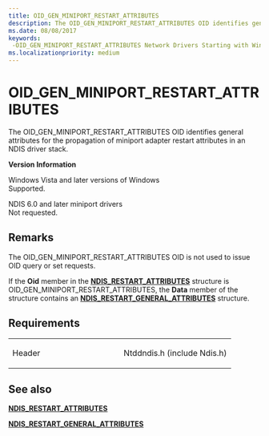 ```yaml
---
title: OID_GEN_MINIPORT_RESTART_ATTRIBUTES
description: The OID_GEN_MINIPORT_RESTART_ATTRIBUTES OID identifies general attributes for the propagation of miniport adapter restart attributes in an NDIS driver stack.
ms.date: 08/08/2017
keywords: 
 -OID_GEN_MINIPORT_RESTART_ATTRIBUTES Network Drivers Starting with Windows Vista
ms.localizationpriority: medium
---
```


# OID\_GEN\_MINIPORT\_RESTART\_ATTRIBUTES


The OID\_GEN\_MINIPORT\_RESTART\_ATTRIBUTES OID identifies general attributes for the propagation of miniport adapter restart attributes in an NDIS driver stack.

**Version Information**

<a href="" id="windows-vista-and-later-versions-of-windows"></a>Windows Vista and later versions of Windows  
Supported.

<a href="" id="ndis-6-0-and-later-miniport-drivers"></a>NDIS 6.0 and later miniport drivers  
Not requested.

## Remarks

The OID\_GEN\_MINIPORT\_RESTART\_ATTRIBUTES OID is not used to issue OID query or set requests.

If the **Oid** member in the [**NDIS\_RESTART\_ATTRIBUTES**](/windows-hardware/drivers/ddi/ndis/ns-ndis-_ndis_restart_attributes) structure is OID\_GEN\_MINIPORT\_RESTART\_ATTRIBUTES, the **Data** member of the structure contains an [**NDIS\_RESTART\_GENERAL\_ATTRIBUTES**](/windows-hardware/drivers/ddi/ndis/ns-ndis-_ndis_restart_general_attributes) structure.

## Requirements

<table>
<colgroup>
<col width="50%" />
<col width="50%" />
</colgroup>
<tbody>
<tr class="odd">
<td><p>Header</p></td>
<td>Ntddndis.h (include Ndis.h)</td>
</tr>
</tbody>
</table>

## See also


[**NDIS\_RESTART\_ATTRIBUTES**](/windows-hardware/drivers/ddi/ndis/ns-ndis-_ndis_restart_attributes)

[**NDIS\_RESTART\_GENERAL\_ATTRIBUTES**](/windows-hardware/drivers/ddi/ndis/ns-ndis-_ndis_restart_general_attributes)

 

